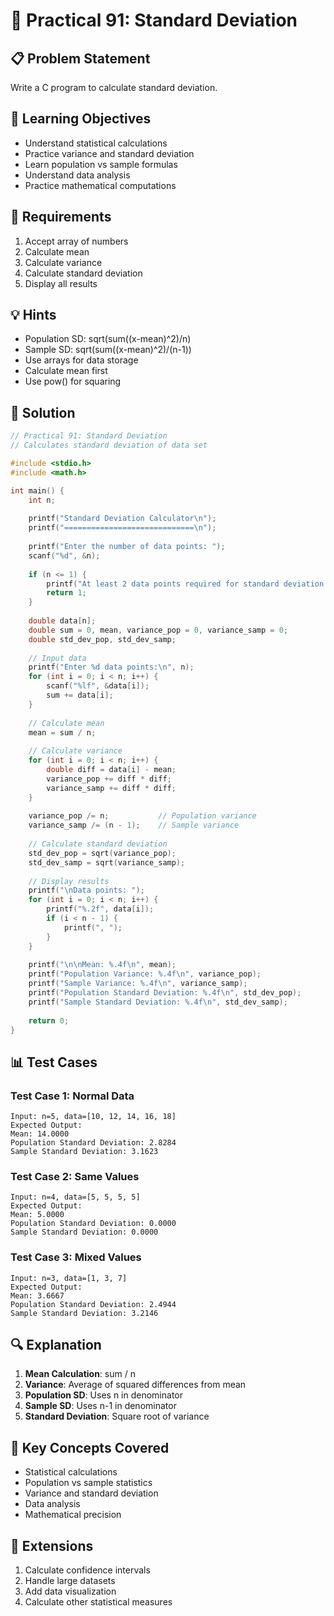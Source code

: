 # 🎯 Practical 91: Standard Deviation

## 📋 Problem Statement

Write a C program to calculate standard deviation.

## 🎯 Learning Objectives

- Understand statistical calculations
- Practice variance and standard deviation
- Learn population vs sample formulas
- Understand data analysis
- Practice mathematical computations

## 📝 Requirements

1. Accept array of numbers
2. Calculate mean
3. Calculate variance
4. Calculate standard deviation
5. Display all results

## 💡 Hints

- Population SD: sqrt(sum((x-mean)^2)/n)
- Sample SD: sqrt(sum((x-mean)^2)/(n-1))
- Use arrays for data storage
- Calculate mean first
- Use pow() for squaring

## 🔧 Solution

```c
// Practical 91: Standard Deviation
// Calculates standard deviation of data set

#include <stdio.h>
#include <math.h>

int main() {
    int n;
    
    printf("Standard Deviation Calculator\n");
    printf("=============================\n");
    
    printf("Enter the number of data points: ");
    scanf("%d", &n);
    
    if (n <= 1) {
        printf("At least 2 data points required for standard deviation!\n");
        return 1;
    }
    
    double data[n];
    double sum = 0, mean, variance_pop = 0, variance_samp = 0;
    double std_dev_pop, std_dev_samp;
    
    // Input data
    printf("Enter %d data points:\n", n);
    for (int i = 0; i < n; i++) {
        scanf("%lf", &data[i]);
        sum += data[i];
    }
    
    // Calculate mean
    mean = sum / n;
    
    // Calculate variance
    for (int i = 0; i < n; i++) {
        double diff = data[i] - mean;
        variance_pop += diff * diff;
        variance_samp += diff * diff;
    }
    
    variance_pop /= n;           // Population variance
    variance_samp /= (n - 1);    // Sample variance
    
    // Calculate standard deviation
    std_dev_pop = sqrt(variance_pop);
    std_dev_samp = sqrt(variance_samp);
    
    // Display results
    printf("\nData points: ");
    for (int i = 0; i < n; i++) {
        printf("%.2f", data[i]);
        if (i < n - 1) {
            printf(", ");
        }
    }
    
    printf("\n\nMean: %.4f\n", mean);
    printf("Population Variance: %.4f\n", variance_pop);
    printf("Sample Variance: %.4f\n", variance_samp);
    printf("Population Standard Deviation: %.4f\n", std_dev_pop);
    printf("Sample Standard Deviation: %.4f\n", std_dev_samp);
    
    return 0;
}
```

## 📊 Test Cases

### Test Case 1: Normal Data
```
Input: n=5, data=[10, 12, 14, 16, 18]
Expected Output:
Mean: 14.0000
Population Standard Deviation: 2.8284
Sample Standard Deviation: 3.1623
```

### Test Case 2: Same Values
```
Input: n=4, data=[5, 5, 5, 5]
Expected Output:
Mean: 5.0000
Population Standard Deviation: 0.0000
Sample Standard Deviation: 0.0000
```

### Test Case 3: Mixed Values
```
Input: n=3, data=[1, 3, 7]
Expected Output:
Mean: 3.6667
Population Standard Deviation: 2.4944
Sample Standard Deviation: 3.2146
```

## 🔍 Explanation

1. **Mean Calculation**: sum / n
2. **Variance**: Average of squared differences from mean
3. **Population SD**: Uses n in denominator
4. **Sample SD**: Uses n-1 in denominator
5. **Standard Deviation**: Square root of variance

## 🎯 Key Concepts Covered

- Statistical calculations
- Population vs sample statistics
- Variance and standard deviation
- Data analysis
- Mathematical precision

## 🚀 Extensions

1. Calculate confidence intervals
2. Handle large datasets
3. Add data visualization
4. Calculate other statistical measures